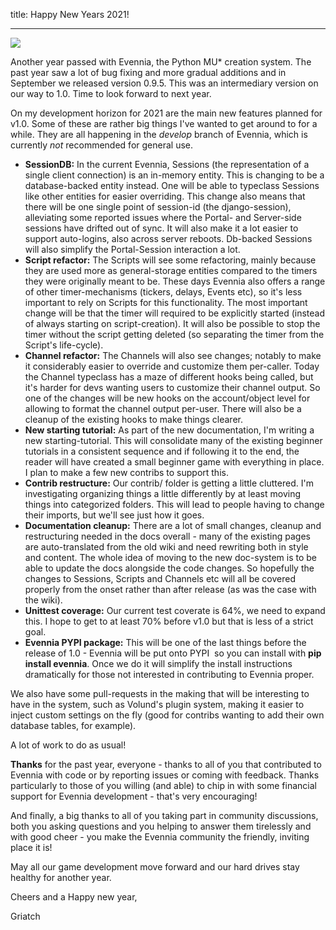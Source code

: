 title: Happy New Years 2021!

--- 

[![](https://1.bp.blogspot.com/-QtfaDoIwzkA/X-8XYiPQ27I/AAAAAAAALm4/2-EHKh3IaYMNeoj6WykJvhPccJeJ1KD7QCLcBGAsYHQ/s320/1a1-sydney_new_years_eve_2008.jpeg)](https://1.bp.blogspot.com/-QtfaDoIwzkA/X-8XYiPQ27I/AAAAAAAALm4/2-EHKh3IaYMNeoj6WykJvhPccJeJ1KD7QCLcBGAsYHQ/s2048/1a1-sydney_new_years_eve_2008.jpeg)


Another year passed with Evennia, the Python MU* creation system. The past year saw a lot of bug fixing and more gradual additions and in September we released version 0.9.5. This was an intermediary version on our way to 1.0. Time to look forward to next year. 

On my development horizon for 2021 are the main new features planned for v1.0. Some of these are rather big things I've wanted to get around to for a while. They are all happening in the _develop_ branch of Evennia, which is currently _not_ recommended for general use.

-   **SessionDB:** In the current Evennia, Sessions (the representation of a single client connection) is an in-memory entity. This is changing to be a database-backed entity instead. One will be able to typeclass Sessions like other entities for easier overriding. This change also means that there will be one single point of session-id (the django-session), alleviating some reported issues where the Portal- and Server-side sessions have drifted out of sync. It will also make it a lot easier to support auto-logins, also across server reboots. Db-backed Sessions will also simplify the Portal-Session interaction a lot.  
-   **Script refactor:** The Scripts will see some refactoring, mainly because they are used more as general-storage entities compared to the timers they were originally meant to be. These days Evennia also offers a range of other timer-mechanisms (tickers, delays, Events etc), so it's less important to rely on Scripts for this functionality. The most important change will be that the timer will required to be explicitly started (instead of always starting on script-creation). It will also be possible to stop the timer without the script getting deleted (so separating the timer from the Script's life-cycle). 
-   **Channel refactor:** The Channels will also see changes; notably to make it considerably easier to override and customize them per-caller. Today the Channel typeclass has a maze of different hooks being called, but it's harder for devs wanting users to customize their channel output. So one of the changes will be new hooks on the account/object level for allowing to format the channel output per-user. There will also be a cleanup of the existing hooks to make things clearer. 
-   **New starting tutorial:** As part of the new documentation, I'm writing a new starting-tutorial. This will consolidate many of the existing beginner tutorials in a consistent sequence and if following it to the end, the reader will have created a small beginner game with everything in place. I plan to make a few new contribs to support this.
-   **Contrib restructure:** Our contrib/ folder is getting a little cluttered. I'm investigating organizing things a little differently by at least moving things into categorized folders. This will lead to people having to change their imports, but we'll see just how it goes.
-   **Documentation cleanup:** There are a lot of small changes, cleanup and restructuring needed in the docs overall - many of the existing pages are auto-translated from the old wiki and need rewriting both in style and content. The whole idea of moving to the new doc-system is to be able to update the docs alongside the code changes. So hopefully the changes to Sessions, Scripts and Channels etc will all be covered properly from the onset rather than after release (as was the case with the wiki). 
-   **Unittest coverage:** Our current test coverate is 64%, we need to expand this. I hope to get to at least 70% before v1.0 but that is less of a strict goal.
-   **Evennia PYPI package:** This will be one of the last things before the release of 1.0 - Evennia will be put onto PYPI  so you can install with **pip install evennia**. Once we do it will simplify the install instructions dramatically for those not interested in contributing to Evennia proper.

We also have some pull-requests in the making that will be interesting to have in the system, such as Volund's plugin system, making it easier to inject custom settings on the fly (good for contribs wanting to add their own database tables, for example). 

  

A lot of work to do as usual! 

  

**Thanks** for the past year, everyone - thanks to all of you that contributed to Evennia with code or by reporting issues or coming with feedback. Thanks particularly to those of you willing (and able) to chip in with some financial support for Evennia development - that's very encouraging! 

And finally, a big thanks to all of you taking part in community discussions, both you asking questions and you helping to answer them tirelessly and with good cheer - you make the Evennia community the friendly, inviting place it is!

  

May all our game development move forward and our hard drives stay healthy for another year. 

  

Cheers and a Happy new year,

Griatch
